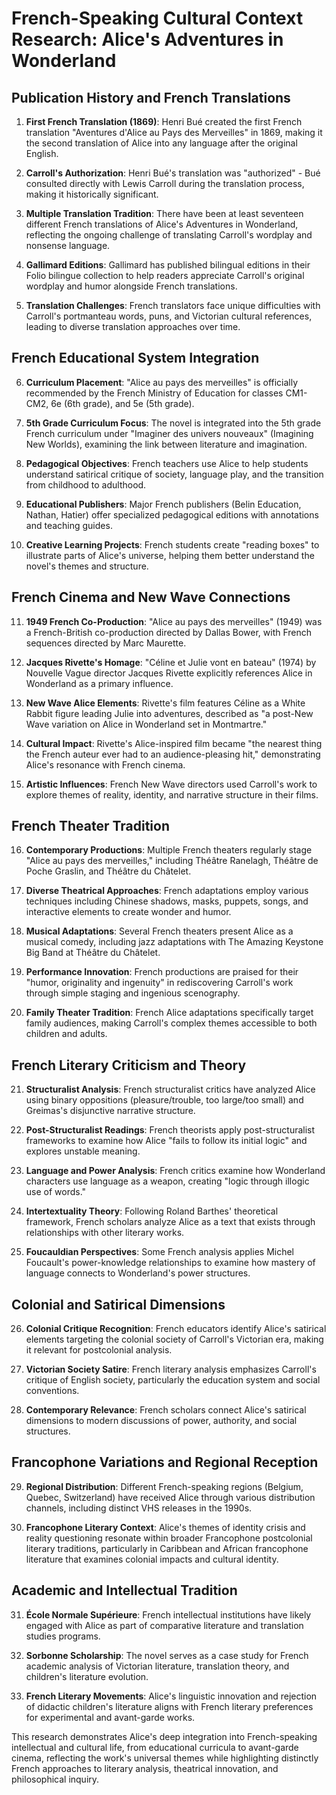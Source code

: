 # French-Speaking Cultural Context Research: Alice's Adventures in Wonderland

## Publication History and French Translations

1. **First French Translation (1869)**: Henri Bué created the first French translation "Aventures d'Alice au Pays des Merveilles" in 1869, making it the second translation of Alice into any language after the original English.

2. **Carroll's Authorization**: Henri Bué's translation was "authorized" - Bué consulted directly with Lewis Carroll during the translation process, making it historically significant.

3. **Multiple Translation Tradition**: There have been at least seventeen different French translations of Alice's Adventures in Wonderland, reflecting the ongoing challenge of translating Carroll's wordplay and nonsense language.

4. **Gallimard Editions**: Gallimard has published bilingual editions in their Folio bilingue collection to help readers appreciate Carroll's original wordplay and humor alongside French translations.

5. **Translation Challenges**: French translators face unique difficulties with Carroll's portmanteau words, puns, and Victorian cultural references, leading to diverse translation approaches over time.

## French Educational System Integration

6. **Curriculum Placement**: "Alice au pays des merveilles" is officially recommended by the French Ministry of Education for classes CM1-CM2, 6e (6th grade), and 5e (5th grade).

7. **5th Grade Curriculum Focus**: The novel is integrated into the 5th grade French curriculum under "Imaginer des univers nouveaux" (Imagining New Worlds), examining the link between literature and imagination.

8. **Pedagogical Objectives**: French teachers use Alice to help students understand satirical critique of society, language play, and the transition from childhood to adulthood.

9. **Educational Publishers**: Major French publishers (Belin Education, Nathan, Hatier) offer specialized pedagogical editions with annotations and teaching guides.

10. **Creative Learning Projects**: French students create "reading boxes" to illustrate parts of Alice's universe, helping them better understand the novel's themes and structure.

## French Cinema and New Wave Connections

11. **1949 French Co-Production**: "Alice au pays des merveilles" (1949) was a French-British co-production directed by Dallas Bower, with French sequences directed by Marc Maurette.

12. **Jacques Rivette's Homage**: "Céline et Julie vont en bateau" (1974) by Nouvelle Vague director Jacques Rivette explicitly references Alice in Wonderland as a primary influence.

13. **New Wave Alice Elements**: Rivette's film features Céline as a White Rabbit figure leading Julie into adventures, described as "a post-New Wave variation on Alice in Wonderland set in Montmartre."

14. **Cultural Impact**: Rivette's Alice-inspired film became "the nearest thing the French auteur ever had to an audience-pleasing hit," demonstrating Alice's resonance with French cinema.

15. **Artistic Influences**: French New Wave directors used Carroll's work to explore themes of reality, identity, and narrative structure in their films.

## French Theater Tradition

16. **Contemporary Productions**: Multiple French theaters regularly stage "Alice au pays des merveilles," including Théâtre Ranelagh, Théâtre de Poche Graslin, and Théâtre du Châtelet.

17. **Diverse Theatrical Approaches**: French adaptations employ various techniques including Chinese shadows, masks, puppets, songs, and interactive elements to create wonder and humor.

18. **Musical Adaptations**: Several French theaters present Alice as a musical comedy, including jazz adaptations with The Amazing Keystone Big Band at Théâtre du Châtelet.

19. **Performance Innovation**: French productions are praised for their "humor, originality and ingenuity" in rediscovering Carroll's work through simple staging and ingenious scenography.

20. **Family Theater Tradition**: French Alice adaptations specifically target family audiences, making Carroll's complex themes accessible to both children and adults.

## French Literary Criticism and Theory

21. **Structuralist Analysis**: French structuralist critics have analyzed Alice using binary oppositions (pleasure/trouble, too large/too small) and Greimas's disjunctive narrative structure.

22. **Post-Structuralist Readings**: French theorists apply post-structuralist frameworks to examine how Alice "fails to follow its initial logic" and explores unstable meaning.

23. **Language and Power Analysis**: French critics examine how Wonderland characters use language as a weapon, creating "logic through illogic use of words."

24. **Intertextuality Theory**: Following Roland Barthes' theoretical framework, French scholars analyze Alice as a text that exists through relationships with other literary works.

25. **Foucauldian Perspectives**: Some French analysis applies Michel Foucault's power-knowledge relationships to examine how mastery of language connects to Wonderland's power structures.

## Colonial and Satirical Dimensions

26. **Colonial Critique Recognition**: French educators identify Alice's satirical elements targeting the colonial society of Carroll's Victorian era, making it relevant for postcolonial analysis.

27. **Victorian Society Satire**: French literary analysis emphasizes Carroll's critique of English society, particularly the education system and social conventions.

28. **Contemporary Relevance**: French scholars connect Alice's satirical dimensions to modern discussions of power, authority, and social structures.

## Francophone Variations and Regional Reception

29. **Regional Distribution**: Different French-speaking regions (Belgium, Quebec, Switzerland) have received Alice through various distribution channels, including distinct VHS releases in the 1990s.

30. **Francophone Literary Context**: Alice's themes of identity crisis and reality questioning resonate within broader Francophone postcolonial literary traditions, particularly in Caribbean and African francophone literature that examines colonial impacts and cultural identity.

## Academic and Intellectual Tradition

31. **École Normale Supérieure**: French intellectual institutions have likely engaged with Alice as part of comparative literature and translation studies programs.

32. **Sorbonne Scholarship**: The novel serves as a case study for French academic analysis of Victorian literature, translation theory, and children's literature evolution.

33. **French Literary Movements**: Alice's linguistic innovation and rejection of didactic children's literature aligns with French literary preferences for experimental and avant-garde works.

This research demonstrates Alice's deep integration into French-speaking intellectual and cultural life, from educational curricula to avant-garde cinema, reflecting the work's universal themes while highlighting distinctly French approaches to literary analysis, theatrical innovation, and philosophical inquiry.
